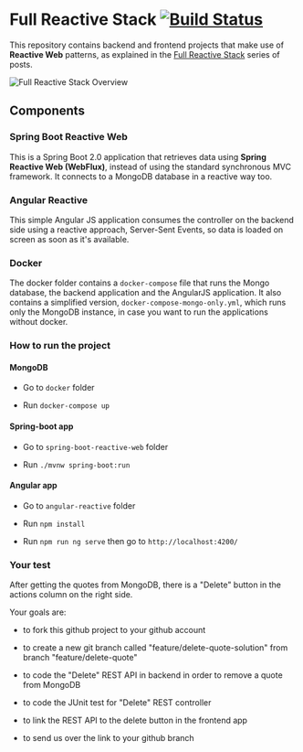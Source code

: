 # Full Reactive Stack [![Build Status](https://travis-ci.org/mechero/full-reactive-stack.svg?branch=master)](https://travis-ci.org/mechero/full-reactive-stack)

This repository contains backend and frontend projects that make use of **Reactive Web** patterns,
as explained in the [Full Reactive Stack](https://thepracticaldeveloper.com/full-reactive-stack)
series of posts.

![Full Reactive Stack Overview](resources/reactive_overview.png)

## Components

### Spring Boot Reactive Web

This is a Spring Boot 2.0 application that retrieves data using **Spring Reactive Web (WebFlux)**,
instead of using the standard synchronous MVC framework. It connects to a MongoDB database in a reactive
way too.

### Angular Reactive

This simple Angular JS application consumes the controller on the backend side using a reactive approach,
 Server-Sent Events, so data is loaded on screen as soon as it's available.

### Docker

The docker folder contains a `docker-compose` file that runs the Mongo database, the backend application
and the AngularJS application. It also contains a simplified version, `docker-compose-mongo-only.yml`, which
runs only the MongoDB instance, in case you want to run the applications without docker.

### How to run the project

#### MongoDB

* Go to `docker` folder

* Run `docker-compose up`

#### Spring-boot app

* Go to `spring-boot-reactive-web` folder

* Run `./mvnw spring-boot:run`

#### Angular app

* Go to `angular-reactive` folder

* Run `npm install`

* Run `npm run ng serve` then go to `http://localhost:4200/`

### Your test

After getting the quotes from MongoDB, there is a "Delete" button in the actions column on the right side.

Your goals are:

* to fork this github project to your github account

* to create a new git branch called "feature/delete-quote-solution" from branch "feature/delete-quote"

* to code the "Delete" REST API in backend in order to remove a quote from MongoDB

* to code the JUnit test for "Delete" REST controller

* to link the REST API to the delete button in the frontend app

* to send us over the link to your github branch
